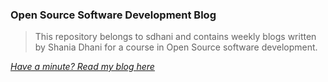 ### Open Source Software Development Blog

> This repository belongs to sdhani and contains weekly blogs written by Shania Dhani for a course in Open Source software development. 

*[Have a minute? Read my blog here](https://hunter-college-ossd-spr-2020.github.io/sdhani-weekly/)*
